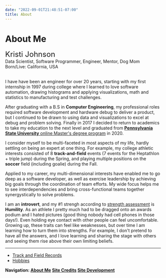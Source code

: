 ```yaml
---
date: "2022-09-01T21:48:51-07:00"
title: About
---
```


<!--- START PAGINATE FEATURE --->
<!--- #################### section 1 ########################### --->

<span class="about1">

# About Me

<font size = 5>
Kristi Johnson
</font>
<br/>
Data Scientist, Software Programmer, Engineer, Mentor, Dog Mom
<br/>
Born/Live: California, USA
<br/>
<br/>

I have have been an engineer for over 20 years, starting with my first internship in 1997 during college where I learned to love software automation, drawing histograms and applying visualizations, math and statistics to manufacturing and test challenges.  

After graduating with a B.S in **Computer Engineering**, my professional roles required software development and hardware debug to deliver a product, but I continued to be drawn to using data and visualizations to excel at debug and problem solving.  Finally in 2017 I decided to return to academics to take my education to the next level and graduated from [**Pennsylvania State University** online Master's degree program](https://bulletins.psu.edu/graduate/programs/majors/statistics/) in 2020.

I consider myself to be multi-faceted in most aspects of my life, hardly settling on being an expert at one thing.  For example, my college athletic interests consisted of 8 **track-and-field** events (7 events for the Heptathlon + triple jump) during the Spring, and playing multiple positions on the **soccer** field (including goalie) during the Fall.  

Applied to my career, my multi-dimensional interests have enabled me to go deep as a software developer, as well as exercise leadership by achieving big goals through the coordination of team efforts.  My wide focus helps me to see interdependencies and bring cross-functional teams together synergystically to solve problems.

I am an **introvert**, and my #1 strengh according to [strength assessment](https://www.viacharacter.org/) is **Humility**.  As an athlete I pretty much had to be dragged onto an awards podium and I hated pictures (good thing nobody had cell phones in those days!).  Even holding eye contact with other people can feel uncomfortable.  Growing up, these traits can feel like weaknesses, but over time I am learning how to turn them into strengths.  For example, I don't pretend to have all the answers, and I love learning and sharing the stage with others and seeing them rise above their own limiting beliefs.

</span> 

<!--- end about1 --->

<!--- ############################################### --->

<span class="about1-2" style="display:none">

### Most Memorable Career Moments

Top experiences that have shaped me include:

1. Living and working in **Haifa, Israel** for 2 months surrounding Rosh Hashanah
2. The adrenaline rush of a product "**Power-On**" and getting things to work under schedule pressure.
3. Achieving audacious goals through coordination of many people working together as a **team**
4. Company and Team celebrations where lifelong **friendships** are made

</span> 

<!--- ############################################### --->

<span class="about1-3" style="display:none">

### Track and Field Records

Just for fun, here are my college bests:

|Event             |Record       |
|:--------------   |:--------    |
|Heptathlon        | 4684 points |
|Long Jump         | 18'3"       |
|Triple Jump       | 38'3"       |
|High Jump         | 5'5"        |
|Javelin           | 148'2" (*)  |
|Shot Put          | 35'2"       |
|200m              | 26.9s       |
|100m Hurdles      | 15.9s       |
|800m              | let's not talk about that :-/ |

(*) National championship All-American and still holds the record at Chico State University (as of 2022).  This achievement landed me in [Chico's **Atehletic Hall-Of-Fame** 2018](https://chicowildcats.com/sports/2019/1/3/chico-state-hall-of-fame-class-of-2018.aspx), and inducted into my junior college [Diablo Valley College Athletic Hall of Fame](https://diablovalley.prestosports.com/HOF/HOF_2020) in 2020.  

</span> 

<!--- ############################################### --->

<span class="about1-4" style="display:none">

### Hobbies

**Travel**:

**Road Cycling**:
Riding 72 miles at 6500 ft of elevation around South Lake Tahoe, CA.  

**Mountain Biking**: Specialized full suspension StumpJumper

**Wellness**: [Beachbody On-Demand](https://www.beachbodyondemand.com/), Walking my dog.

**Martial Arts**: Black belt in Mui Thai kickboxing and self defense.

**Reading**: nonstop

**Movies**: comedy, action (never horror)

**Podcasts**: Brene Brown on Spotify

**Music**: From country (Dolly Parton) to hard rock (A7X), and seen them in concert too.

**Blog**: This is it, you're already here! :-)

</span> 

<!--- ############################################### --->

<span class="about1-link">

----------------------------------------------------------------------

* <a href="#" class="page1-3">Track and Field Records</a>
* <a href="#" class="page1-4">Hobbies</a>

</span>

<!--- end page1-2 --->

<!--- #################### STEP 2 ########################### --->
<span class="about2" style="display:none">

# Credits and Acknowledgement

This site was inspired by the ASA Committee on Career Development [Portfolio Project](https://ccdportfolio.netlify.app) written in Amstat news June 2022.  Source code and method follows the fantastic tutorial [bookdown](https://bookdown.org/yihui/blogdown/) by Yihui Xie, Amber Thomas, Alison Presmanes Hill (2022-08-08).
<br/>
Icon sources:
* <a href="https://www.freepnglogos.com/pics/logo-home-png">Logo Home from freepnglogos.com</a>
* <a href="https://www.freepnglogos.com/pics/512x512-logo">512x512 Logo from freepnglogos.com</a>
* <a href="https://www.freepnglogos.com/pics/linkedin-logo-png">Linkedin Logo from freepnglogos.com</a>



</span>

<!--- #################### STEP 3 ########################### --->
<span class="about3" style="display:none">

# Site Development

**<u>How this site is created</u>**
<br/>
This site is built using R language blogdown package and hosted from Netlify connected to my github source code.  I used the default theme that came by following the bookdown tutorial and then leveraged some bits from ccdportfolio's 'minimal' theme to add category and tag links on the home page above the blog title.  I like the concept to include those to assist users to find content they are looking for if the number of blog titles continue to increase.

</span>



<!--- #################### end of content ########################### 
--->

<p><b>Navigation: <span style="color: #3d85c6;">
<a href="#" class="page1">About Me</a>
<a href="#" class="page2">Site Credits</a>
<a href="#" class="page3">Site Development</a>
</b></p>

<!--- below code will show/hide sections based on which is selected --->

<script src="//ajax.googleapis.com/ajax/libs/jquery/1.11.1/jquery.min.js"></script>

<script style="text/javascript">
jQuery(document).ready(function(){
jQuery('.page1').click(function(){
jQuery('.about1').show();jQuery('.about1-link').show();
jQuery('.about1-2').hide();
jQuery('.about1-3').hide();
jQuery('.about1-4').hide();
jQuery('.about2').hide();
jQuery('.about3').hide();
jQuery('.window').scrollTo(0,0);
return false;
});
jQuery('.page1-2').click(function(){
jQuery('.about1').show();jQuery('.about1-link').show();
jQuery('.about1-2').show();
jQuery('.about1-3').hide();
jQuery('.about1-4').hide();
jQuery('.about2').hide();
jQuery('.about3').hide();
return false;
});
jQuery('.page1-3').click(function(){
jQuery('.about1').show();jQuery('.about1-link').show();
jQuery('.about1-2').hide();
jQuery('.about1-3').show();
jQuery('.about1-4').hide();
jQuery('.about2').hide();
jQuery('.about3').hide();
return false;
});
jQuery('.page1-4').click(function(){
jQuery('.about1').show();jQuery('.about1-link').show();
jQuery('.about1-2').hide();
jQuery('.about1-3').hide();
jQuery('.about1-4').show();
jQuery('.about2').hide();
jQuery('.about3').hide();
return false;
});
jQuery('.page2').click(function(){
jQuery('.about1').hide();
jQuery('.about1-2').hide();
jQuery('.about1-3').hide();
jQuery('.about1-4').hide();
jQuery('.about1-link').hide();
jQuery('.about2').show();
jQuery('.about3').hide();
jQuery('.window').scrollTo(0,0);
return false;
});
jQuery('.page3').click(function(){
jQuery('.about1').hide();
jQuery('.about1-2').hide();
jQuery('.about1-3').hide();
jQuery('.about1-4').hide();
jQuery('.about1-link').hide();
jQuery('.about2').hide();
jQuery('.about3').show();
jQuery('.window').scrollTo(0,0);
return false;
});
});
</script>

<!--- END PAGINATE FEATURE --->